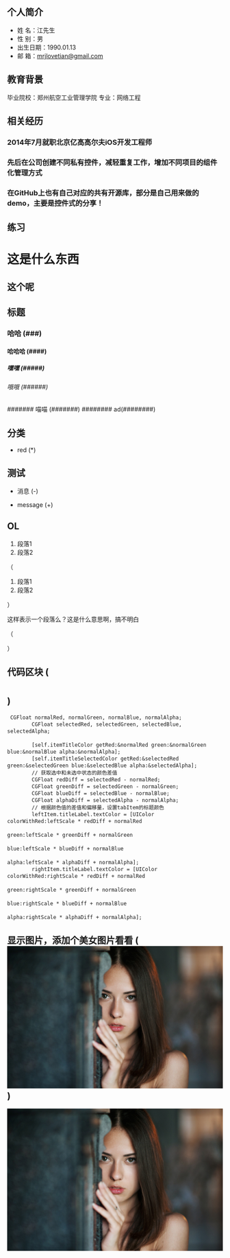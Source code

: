 ## 个人简介

* 姓 名：江先生
* 性 别：男
* 出生日期：1990.01.13
* 邮 箱：mrjlovetian@gmail.com

## 教育背景
毕业院校：郑州航空工业管理学院
专业：网络工程


## 相关经历
### 2014年7月就职北京亿高高尔夫iOS开发工程师
### 先后在公司创建不同私有控件，减轻重复工作，增加不同项目的组件化管理方式
### 在GitHub上也有自己对应的共有开源库，部分是自己用来做的demo，主要是控件式的分享！

## 练习

 这是什么东西
 =========
 
 这个呢
 --------
 




## 标题 
### 哈哈 (###)
#### 哈哈哈 (####)
##### 嘿嘿 (#####)
###### 哦哦 (######)
####### 喵喵 (#######)
######## ad(########)


## 分类 
* red (*)

## 测试
- 消息 (-)
+ message (+)




## OL
<ol>
<li>段落1</li>
<li>段落2</li>
</ol>  （<ol><li>段落1</li><li>段落2</li></ol>）

<p>这样表示一个段落么？这是什么意思啊，搞不明白<p>（<p></p>）

## 代码区块 (<pre><code></code></pre>)
<pre><code> CGFloat normalRed, normalGreen, normalBlue, normalAlpha;
        CGFloat selectedRed, selectedGreen, selectedBlue, selectedAlpha;
        
        [self.itemTitleColor getRed:&normalRed green:&normalGreen blue:&normalBlue alpha:&normalAlpha];
        [self.itemTitleSelectedColor getRed:&selectedRed green:&selectedGreen blue:&selectedBlue alpha:&selectedAlpha];
        // 获取选中和未选中状态的颜色差值
        CGFloat redDiff = selectedRed - normalRed;
        CGFloat greenDiff = selectedGreen - normalGreen;
        CGFloat blueDiff = selectedBlue - normalBlue;
        CGFloat alphaDiff = selectedAlpha - normalAlpha;
        // 根据颜色值的差值和偏移量，设置tabItem的标题颜色
        leftItem.titleLabel.textColor = [UIColor colorWithRed:leftScale * redDiff + normalRed
                                                        green:leftScale * greenDiff + normalGreen
                                                         blue:leftScale * blueDiff + normalBlue
                                                        alpha:leftScale * alphaDiff + normalAlpha];
        rightItem.titleLabel.textColor = [UIColor colorWithRed:rightScale * redDiff + normalRed
                                                         green:rightScale * greenDiff + normalGreen
                                                          blue:rightScale * blueDiff + normalBlue
                                                         alpha:rightScale * alphaDiff + normalAlpha];</code></pre>

 

## 显示图片，添加个美女图片看看 (![Alt text](/girl.jpg))
![Alt text](/girl.jpg)


